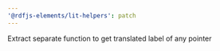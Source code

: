 ```yaml
---
'@rdfjs-elements/lit-helpers': patch
---
```


Extract separate function to get translated label of any pointer
